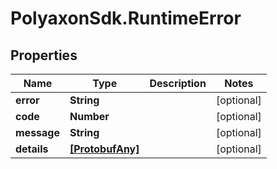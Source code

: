 # PolyaxonSdk.RuntimeError

## Properties
Name | Type | Description | Notes
------------ | ------------- | ------------- | -------------
**error** | **String** |  | [optional] 
**code** | **Number** |  | [optional] 
**message** | **String** |  | [optional] 
**details** | [**[ProtobufAny]**](ProtobufAny.md) |  | [optional] 


